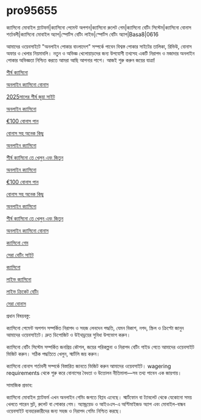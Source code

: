 # pro95655
ক্যাসিনো মোবাইল প্ল্যাটফর্ম|ক্যাসিনো পেমেন্ট অপশন|ক্যাসিনো রুলেট গেম|ক্যাসিনো বেটিং সিস্টেম|ক্যাসিনো বোনাস শর্তাবলী|ক্যাসিনো মোবাইল অ্যাপ|স্পোর্টস বেটিং লাইভ|স্পোর্টস বেটিং অ্যাপ|Basa8|0616

আমাদের ওয়েবসাইটে "অনলাইন পোকার বাংলাদেশ" সম্পর্কে পাবেন বিশ্বস্ত পোকার সাইটের তালিকা, রিভিউ, বোনাস অফার ও খেলার নিয়মাবলি। নতুন ও অভিজ্ঞ খেলোয়াড়দের জন্য উপযোগী তথ্যসহ একটি নিরাপদ ও মজাদার অনলাইন পোকার অভিজ্ঞতা নিশ্চিত করতে আমরা আছি আপনার পাশে। আজই শুরু করুন জয়ের যাত্রা!

<a href="https://basa8wap.net/">শীর্ষ ক্যাসিনো</a>

<a href="https://basa8wap.com/">অনলাইন ক্যাসিনো বোনাস</a>

<a href="https://basa8now.com/">2025সালের শীর্ষ জুয়া সাইট</a>

<a href="https://basa8now.net/">অনলাইন ক্যাসিনো </a>

<a href="https://basa8pro.com/">€100 বোনাস পান</a>

<a href="https://basa8pro.net/">বোনাস সহ অনেক কিছু</a>

<a href="https://basa8vip.net/">অনলাইন ক্যাসিনো</a>

<a href="https://basa8us.net/">শীর্ষ ক্যাসিনো তে খেলুন এবং জিতুন</a>

<a href="https://basa8now.net/">অনলাইন ক্যাসিনো </a>

<a href="https://basa8pro.com/">€100 বোনাস পান</a>

<a href="https://basa8pro.net/">বোনাস সহ অনেক কিছু</a>

<a href="https://basa8vip.net/">অনলাইন ক্যাসিনো</a>

<a href="https://basa8us.net/">শীর্ষ ক্যাসিনো তে খেলুন এবং জিতুন</a>

<a href="https://basa8wap.com/">অনলাইন ক্যাসিনো বোনাস</a>

<a href="https://basa8pc.com/">ক্যাসিনো গেম</a>

<a href="https://basa8pc.net/">সেরা বেটিং সাইট</a>

<a href="https://basa8live.com/">ক্যাসিনো</a>

<a href="https://basa8live.net/">লাইভ ক্যাসিনো</a>

<a href="https://basa8uk.com/">লাইভ ক্রিকেট বেটিং</a>

<a href="https://basa8uk.net/">সেরা বোনাস</a>

প্রধান বিষয়বস্তু:

ক্যাসিনো পেমেন্ট অপশন সম্পর্কিত নিরাপদ ও সহজ লেনদেন পদ্ধতি, যেমন বিকাশ, নগদ, স্ক্রিল ও ক্রিপ্টো জানুন আমাদের ওয়েবসাইটে। দ্রুত ডিপোজিট ও উইথড্রয়ের সুবিধা উপভোগ করুন।

ক্যাসিনো বেটিং সিস্টেম সম্পর্কিত জনপ্রিয় কৌশল, জয়ের পরিকল্পনা ও নিরাপদ বেটিং গাইড পেতে আমাদের ওয়েবসাইট ভিজিট করুন। সঠিক পদ্ধতিতে খেলুন, স্মার্টলি জয় করুন।

ক্যাসিনো বোনাস শর্তাবলী সম্পর্কে বিস্তারিত জানতে ভিজিট করুন আমাদের ওয়েবসাইট। wagering requirements থেকে শুরু করে বোনাসের বৈধতা ও উত্তোলন নীতিমালা—সব তথ্য পাবেন এক জায়গায়।

সামাজিক প্রভাব:

ক্যাসিনো মোবাইল প্ল্যাটফর্ম এখন অনলাইন গেমিং জগতে বিপ্লব এনেছে। স্মার্টফোন বা ট্যাবলেট থেকে যেকোনো সময় খেলতে পারেন স্লট, রুলেট বা পোকার গেম। অ্যান্ড্রয়েড ও আইওএস-এ অপ্টিমাইজড অ্যাপ এবং মোবাইল-বান্ধব ওয়েবসাইট ব্যবহারকারীদের জন্য সহজ ও নিরাপদ গেমিং নিশ্চিত করছে।
